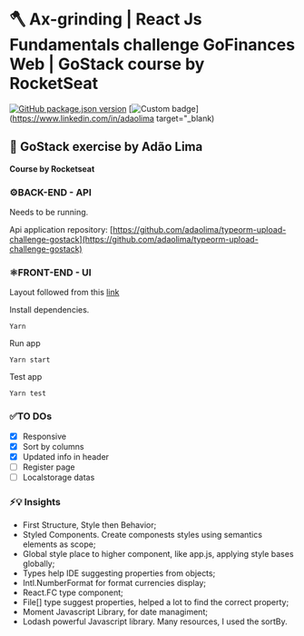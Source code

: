 # 🪓 Ax-grinding | React Js Fundamentals challenge GoFinances Web | GoStack course by RocketSeat
[![GitHub package.json version](https://img.shields.io/github/package-json/v/adaolima/reactjs-fundamentals-challenge-gostack)](https://github.com/adaolima/reactjs-fundamentals-challenge-gostack)
[![Custom badge](https://img.shields.io/endpoint?label=LinkedIn%20Profile&url=https%3A%2F%2Flinkedin-profile.free.beeceptor.com%2Fmy%2Fapi%2Fpath )](https://www.linkedin.com/in/adaolima target="_blank)


## 🚀 GoStack exercise by Adão Lima

__Course by Rocketseat__

### ⚙️BACK-END - API
Needs to be running.

Api application repository: [https://github.com/adaolima/typeorm-upload-challenge-gostack](https://github.com/adaolima/typeorm-upload-challenge-gostack)

### ⚛️FRONT-END - UI
Layout followed from this [link](https://www.figma.com/file/EgOhyj1Inz14dhWGVhRlhr/GoFinances?node-id=1%3A863)

Install dependencies.

```shell
Yarn
```

Run app

```shell
Yarn start
```

Test app

```shell
Yarn test
```

### ✅TO DOs

- [x] Responsive
- [x] Sort by columns
- [x] Updated info in header
- [ ] Register page
- [ ] Localstorage datas

### ⚡️💡 Insights

- First Structure, Style then Behavior;
- Styled Components. Create componests styles using semantics elements as scope;
- Global style place to higher component, like app.js, applying style bases globally;
- Types help IDE suggesting properties from objects;
- Intl.NumberFormat for format currencies display;
- React.FC type component;
- File[] type suggest properties, helped a lot to find the correct property;
- Moment Javascript Library, for date managiment;
- Lodash powerful Javascript library. Many resources, I used the sortBy.
